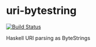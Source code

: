 # uri-bytestring
[![Build Status](https://travis-ci.org/Soostone/uri-bytestring.svg)](https://travis-ci.org/Soostone/uri-bytestring)

Haskell URI parsing as ByteStrings
